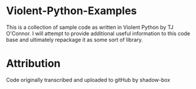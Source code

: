 # Violent-Python-Examples

This is a collection of sample code as written in Violent Python by TJ O'Connor. I will attempt to provide additional useful information to this code base and ultimately repackage it as some sort of library.

# Attribution

Code originally transcribed and uploaded to gitHub by shadow-box
